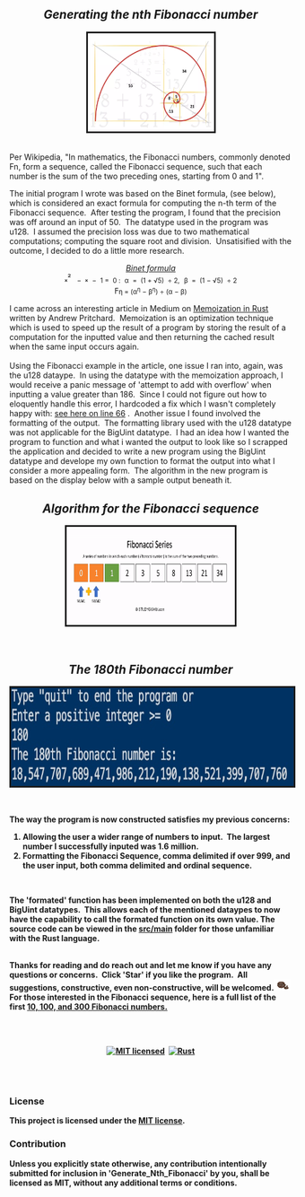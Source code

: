  
 ## _<div align="center">Generating the nth Fibonacci number_

 <p align="center">
        <kbd><img src = "images/fibonacci.webp" alt="Image denoting the Fibonacci sequence"
          width="225"
          height="175"
          border="3"
          borderColor="red"
        /></kbd>
</p>
<br>
Per Wikipedia, "In mathematics, the Fibonacci numbers, commonly denoted Fn,&nbsp;form a sequence, called the Fibonacci sequence, such that each number is the sum of the two preceding ones, starting from 0 and 1".  
<p>

The initial program I wrote was based on the Binet formula, (see below), which is considered an exact formula for computing the n-th term of the Fibonacci sequence.&nbsp;&nbsp;After testing the program, I found that the precision was off around an input of 50.&nbsp;&nbsp;The datatype used in the program was u128.&nbsp;&nbsp;I assumed the precision loss was due to two mathematical computations; computing the square root and division.&nbsp;&nbsp;Unsatisified with the outcome, I decided to do a little more research.

[_<p align="center">
Binet formula_](https://www.sciencedirect.com/science/article/pii/S0195669807000595#:~:text=In%201843%2C%20Binet%20gave%20a,%5D%2C%20%5B28%5D) 
  <br>
  &#8339;&sup2;&nbsp;<sub>&nbsp; &minus;&nbsp; </sub> &#8339; <sub>&nbsp;&minus;&nbsp; &#x31;&nbsp;&equals;&nbsp; &#x30; :</sub>&nbsp;<sub> &alpha;&nbsp; &equals;&nbsp; (&#x31; &plus; &radic;&#x35;)&nbsp;  &divide; &#x32;,</sub>&nbsp; <sub> &beta;&nbsp; &equals;&nbsp; (&#x31; &minus; &radic;&#x35;)&nbsp;  &divide; &#x32; </sub>
  <br>
  &gammad;<sub>&eta;&nbsp;&equals;&nbsp;(&alpha;<sup>&eta;</sup>&nbsp;&minus;&nbsp;&beta;<sup>&eta;</sup>)&nbsp;&divide;&nbsp;(&alpha;&nbsp;&minus;&nbsp;&beta;)</sub>
  </p>
   
 I came across an interesting article in Medium on [Memoization in Rust](https://medium.com/swlh/on-memoization-291fd1dd924) written by Andrew Pritchard.&nbsp;&nbsp;Memoization is an optimization technique which is used to speed up the result of a program by storing the result of a computation for the inputted value and then returning the cached result when the same input occurs again.
 <br>
 <br>
 Using the Fibonacci example in the article, one issue I ran into, again, was the u128 dataype.&nbsp;&nbsp;In using the datatype with the memoization approach, I would receive a panic message of 'attempt to add with overflow' when inputting a value greater than 186.&nbsp;&nbsp;Since I could not figure out how to eloquently handle this error,&nbsp;I hardcoded a fix which I wasn't completely happy with:&nbsp;[see here on line 66](https://github.com/nagashi/nth_fibonacci/blob/main/src/main.rs)&nbsp;.&nbsp;&nbsp;Another issue I found involved the formatting of the output.&nbsp;&nbsp;The formatting library used with the u128 datatype was not applicable for the BigUint datatype.&nbsp;&nbsp;I had an idea how I wanted the program to function and what i wanted the output to look like so I scrapped the application and decided to write a new program using the BigUint datatype and develope my own function to format the output into what I consider a more appealing form.&nbsp;&nbsp;The algorithm in the new program is based on the display below with a sample output beneath it.
<b>
## _<div align="center">Algorithm for the Fibonacci sequence_

 <p align="center">
        <kbd><img src = "images/fibonacci.gif" alt="Algorithm for the Fibonacci sequence"
          width="300"
          height="175"
          border="3"
          borderColor="red"
        /></kbd>
</p>
<br>
<b>

## _<div align="center">The 180th Fibonacci number_

 <p align="center">
        <kbd><img src = "images/fibonacci_sample.jpg" alt="Algorithm for the Fibonacci sequence"
          width="240000"
          height="175"
          border="3"
          borderColor="red"
        /></kbd>
</p>
<br>

The way the program is now constructed satisfies my previous concerns:
<ol>
  <li>Allowing the user a wider range of numbers to input.&nbsp;&nbsp;The largest number I successfully inputed was 1.6 million.
  </li>
  <li>Formatting the Fibonacci Sequence, comma delimited if over 999, and the user input, both comma delimited and ordinal sequence.
  </li>
</ol>
  
<br>

  The 'formated' function has been implemented on both the u128 and BigUint datatypes.&nbsp;&nbsp;This allows each of the mentioned dataypes to now have the capability to call the formated function on its own value.  The source code can be viewed in the [src/main](https://github.com/nagashi/generate_nth_fibonacci/blob/main/src/main.rs) folder for those unfamiliar with the Rust language.
<br>
<br>

Thanks for reading and do reach out and let me know if you have any questions or concerns.&nbsp;&nbsp;Click 'Star' if you like the program.&nbsp;&nbsp;All suggestions, constructive, even non-constructive, will be welcomed.<img src = "images/ok.png" alt="Image denoting Ok"
          width="30"
          height="20"
          border="0"
        /><br>
For those interested in the Fibonacci sequence, here is a full list of the first [10, 100, and 300 Fibonacci numbers.](https://www.math.net/list-of-fibonacci-numbers)

</body>
</html>
<br>
<br>
<div align="center"> 

[![MIT licensed][mit-badge]][mit-url]&nbsp;&nbsp;[![Rust](https://img.shields.io/badge/rust-%23000000.svg?style=for-the-badge&logo=rust&logoColor=white)](https://www.rust-lang.org/)

</div>
<br>
<br>
<p>

### License

This project is licensed under the&nbsp;[MIT license](LICENSE).

[mit-badge]: https://img.shields.io/badge/license-MIT-blue.svg
[mit-url]: LICENSE
### Contribution

Unless you explicitly state otherwise, any contribution intentionally submitted
for inclusion in 'Generate_Nth_Fibonacci' by you, shall be licensed as MIT, without any additional terms or conditions.

</p>


